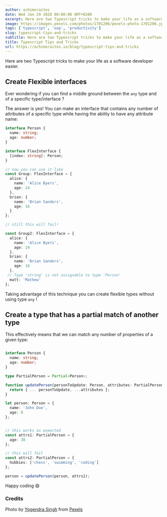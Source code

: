 ```yaml
---
author: achimoraites
date: Wed Jan 29 2020 00:00:00 GMT+0200
excerpt: Here are two Typescript tricks to make your life as a software developer easier.
image: https://images.pexels.com/photos/1701206/pexels-photo-1701206.jpeg?auto=compress&cs=tinysrgb&dpr=2&h=225&w=400
tags: ['typescript', 'oop', 'productivity']
slug: typescript-tips-and-tricks
subtitle: Here are two Typescript tricks to make your life as a software developer easier. 
title: Typescript Tips and Tricks
url: https://achimoraites.io/blog/typescript-tips-and-tricks
---
```


<script context="module">
  export const prerender = true;
</script>



Here are two Typescript tricks to make your life as a software developer easier.


## Create Flexible interfaces
Ever wondering if you can find a middle ground between the `any` type and of a specific type/interface ?

The answer is yes! 
You can make an interface that contains any number of attributes of a specific type while having the ability to have any attribute name:

```typescript
interface Person {
  name: string;
  age: number;
}

interface FlexInterface {
  [index: string]: Person;
}

// now you can use it like
const Group: FlexInterface = {
  alice: {
    name: 'Alice Byers',
    age: 24
  },
  brian: {
    name: 'Brian Sanders',
    age: 16
  }
};

// still this will fail!

const Group2: FlexInterface = {
  alice: {
    name: 'Alice Byers',
    age: 24
  },
  brian: {
    name: 'Brian Sanders',
    age: 16
  },
 // Type 'string' is not assignable to type 'Person'
  matt: 'Mathew'
};

```

Taking advantage of this technique you can create flexible types without using type `any` !

## Create a type that has a partial match of another type 
This effectively means that we can match any number of properties of a given type:

```typescript

interface Person {
  name: string;
  age: number;
}

type PartialPerson = Partial<Person>;

function updatePerson(personToUpdate: Person, attributes: PartialPerson) {
  return { ... personToUpdate, ...attributes };
}

let person: Person = {
  name: 'John Doe',
  age: 8
};


// this works as expected
const attrs1: PartialPerson = {
  age: 38
};

// this will fail
const attrs2: PartialPerson = {
  hobbies: ['chess', 'swimming', 'coding']
};

person = updatePerson(person, attrs1);

```


Happy coding 😄


 ### Credits

Photo by [Yogendra Singh](https://www.pexels.com/@yogendras31?utm_content=attributionCopyText&utm_medium=referral&utm_source=pexels)  from [Pexels](https://www.pexels.com/photo/man-jumping-high-while-posing-1701197/?utm_content=attributionCopyText&utm_medium=referral&utm_source=pexels)